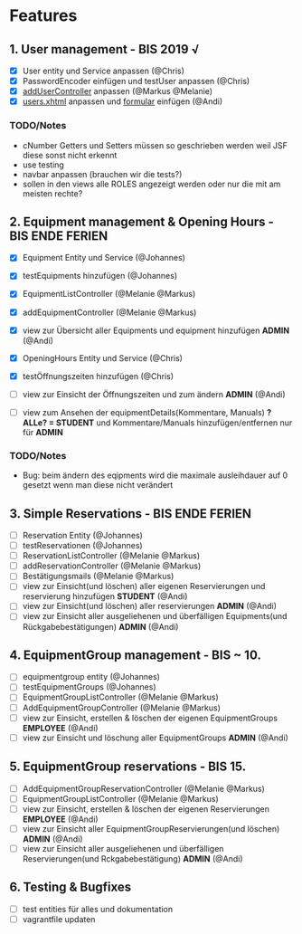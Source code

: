 # Features

## 1. User management - BIS 2019 √

- [x] User entity und Service anpassen (@Chris)
- [x] PasswordEncoder einfügen und testUser anpassen (@Chris)
- [x] [addUserController](https://git.uibk.ac.at/csat2187/evs-projektarbeit/blob/master/src/main/java/at/qe/sepm/skeleton/ui/controllers/AddUserController.java) anpassen (@Markus @Melanie)
- [x] [users.xhtml](https://git.uibk.ac.at/csat2187/evs-projektarbeit/blob/master/src/main/webapp/admin/users.xhtml) anpassen und [formular](https://git.uibk.ac.at/csat2187/evs-projektarbeit/blob/master/src/main/webapp/admin/create-user.xhtml) einfügen (@Andi)

### TODO/Notes

- cNumber Getters und Setters müssen so geschrieben werden weil JSF diese sonst nicht erkennt
- use testing
- navbar anpassen (brauchen wir die tests?)
- sollen in den views alle ROLES angezeigt werden oder nur die mit am meisten rechte?

## 2. Equipment management & Opening Hours - BIS ENDE FERIEN

- [x] Equipment Entity und Service (@Johannes)
- [x] testEquipments hinzufügen (@Johannes)
- [x] EquipmentListController (@Melanie @Markus)
- [x] addEquipmentController (@Melanie @Markus)
- [x] view zur Übersicht aller Equipments und equipment hinzufügen **ADMIN** (@Andi)

- [x] OpeningHours Entity und Service (@Chris)
- [x] testÖffnungszeiten hinzufügen (@Chris)
- [ ] view zur Einsicht der Öffnungszeiten und zum ändern **ADMIN** (@Andi)
- [ ] view zum Ansehen der equipmentDetails(Kommentare, Manuals) **?ALLe? = STUDENT** und Kommentare/Manuals hinzufügen/entfernen nur für **ADMIN**

### TODO/Notes

- Bug: beim ändern des eqipments wird die maximale ausleihdauer auf 0 gesetzt wenn man diese nicht verändert

## 3. Simple Reservations - BIS ENDE FERIEN

- [ ] Reservation Entity (@Johannes)
- [ ] testReservationen (@Johannes)
- [ ] ReservationListController (@Melanie @Markus)
- [ ] addReservationController (@Melanie @Markus)
- [ ] Bestätigungsmails (@Melanie @Markus)
- [ ] view zur Einsicht(und löschen) aller eigenen Reservierungen und reservierung hinzufügen **STUDENT** (@Andi)
- [ ] view zur Einsicht(und löschen) aller reservierungen **ADMIN** (@Andi)
- [ ] view zur Einsicht aller ausgeliehenen und überfälligen Equipments(und Rückgabebestätigungen) **ADMIN** (@Andi)

## 4. EquipmentGroup management - BIS ~ 10.

- [ ] equipmentgroup entity (@Johannes)
- [ ] testEquipmentGroups (@Johannes)
- [ ] EquipmentGroupListController (@Melanie @Markus)
- [ ] AddEquipmentGroupController (@Melanie @Markus)
- [ ] view zur Einsicht, erstellen & löschen der eigenen EquipmentGroups **EMPLOYEE** (@Andi)
- [ ] view zur Einsicht und löschung aller EquipmentGroups **ADMIN** (@Andi)

## 5. EquipmentGroup reservations - BIS 15.

- [ ] AddEquipmentGroupReservationController (@Melanie @Markus)
- [ ] EquipmentGroupListController (@Melanie @Markus)
- [ ] view zur Einsicht, erstellen & löschen der eigenen Reservierungen **EMPLOYEE** (@Andi)
- [ ] view zur Einsicht aller EquipmentGroupReservierungen(und löschen) **ADMIN** (@Andi)
- [ ] view zur Einsicht aller ausgeliehenen und überfälligen Reservierungen(und Rckgabebestätigung) **ADMIN** (@Andi)

## 6. Testing & Bugfixes

- [ ] test entities für alles und dokumentation
- [ ] vagrantfile updaten
